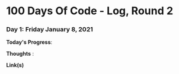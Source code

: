 # 100 Days Of Code - Log, Round 2

### Day 1: Friday January 8, 2021

**Today's Progress**:

**Thoughts** : 

**Link(s)**





